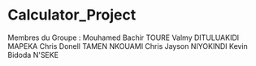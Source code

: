 # Calculator_Project
Membres du Groupe : 
Mouhamed Bachir TOURE
Valmy DITULUAKIDI MAPEKA
Chris Donell TAMEN NKOUAMI
Chris Jayson NIYOKINDI
Kevin Bidoda N'SEKE

